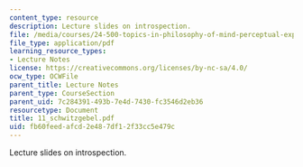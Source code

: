 ```yaml
---
content_type: resource
description: Lecture slides on introspection.
file: /media/courses/24-500-topics-in-philosophy-of-mind-perceptual-experience-spring-2007/fb60feedafcd2e487df12f33cc5e479c_11_schwitzgebel.pdf
file_type: application/pdf
learning_resource_types:
- Lecture Notes
license: https://creativecommons.org/licenses/by-nc-sa/4.0/
ocw_type: OCWFile
parent_title: Lecture Notes
parent_type: CourseSection
parent_uid: 7c284391-493b-7e4d-7430-fc3546d2eb36
resourcetype: Document
title: 11_schwitzgebel.pdf
uid: fb60feed-afcd-2e48-7df1-2f33cc5e479c
---
```

Lecture slides on introspection.